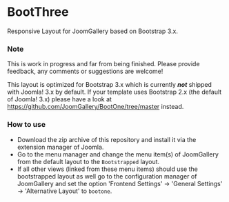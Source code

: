 # BootThree
Responsive Layout for JoomGallery based on Bootstrap 3.x.

### Note
This is work in progress and far from being finished. Please provide feedback, any comments or suggestions are welcome!

This layout is optimized for Bootstrap 3.x which is currently ***not*** shipped with Joomla! 3.x by default. If your template uses Bootstrap 2.x (the default of Joomla! 3.x) please have a look at https://github.com/JoomGallery/BootOne/tree/master instead.

### How to use
- Download the zip archive of this repository and install it via the extension manager of Joomla.
- Go to the menu manager and change the menu item(s) of JoomGallery from the default layout to the ```Bootstrapped``` layout.
- If all other views (linked from these menu items) should use the bootstrapped layout as well go to the configuration manager of JoomGallery and set the option 'Frontend Settings' -> 'General Settings' -> 'Alternative Layout' to ```bootone```.
